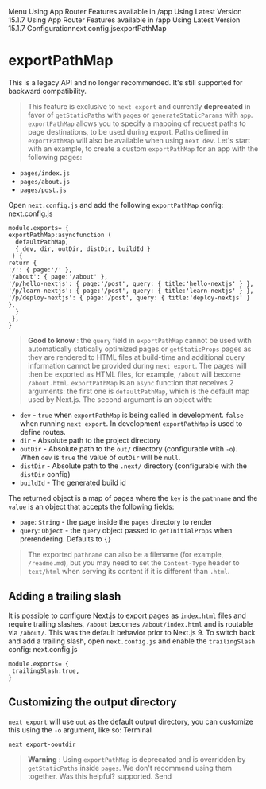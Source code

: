 Menu
Using App Router
Features available in /app
Using Latest Version
15.1.7
Using App Router
Features available in /app
Using Latest Version
15.1.7
Configurationnext.config.jsexportPathMap
# exportPathMap
This is a legacy API and no longer recommended. It's still supported for backward compatibility.
> This feature is exclusive to `next export` and currently **deprecated** in favor of `getStaticPaths` with `pages` or `generateStaticParams` with `app`.
`exportPathMap` allows you to specify a mapping of request paths to page destinations, to be used during export. Paths defined in `exportPathMap` will also be available when using `next dev`.
Let's start with an example, to create a custom `exportPathMap` for an app with the following pages:
  * `pages/index.js`
  * `pages/about.js`
  * `pages/post.js`


Open `next.config.js` and add the following `exportPathMap` config:
next.config.js
```
module.exports= {
exportPathMap:asyncfunction (
  defaultPathMap,
  { dev, dir, outDir, distDir, buildId }
 ) {
return {
'/': { page:'/' },
'/about': { page:'/about' },
'/p/hello-nextjs': { page:'/post', query: { title:'hello-nextjs' } },
'/p/learn-nextjs': { page:'/post', query: { title:'learn-nextjs' } },
'/p/deploy-nextjs': { page:'/post', query: { title:'deploy-nextjs' } },
  }
 },
}
```

> **Good to know** : the `query` field in `exportPathMap` cannot be used with automatically statically optimized pages or `getStaticProps` pages as they are rendered to HTML files at build-time and additional query information cannot be provided during `next export`.
The pages will then be exported as HTML files, for example, `/about` will become `/about.html`.
`exportPathMap` is an `async` function that receives 2 arguments: the first one is `defaultPathMap`, which is the default map used by Next.js. The second argument is an object with:
  * `dev` - `true` when `exportPathMap` is being called in development. `false` when running `next export`. In development `exportPathMap` is used to define routes.
  * `dir` - Absolute path to the project directory
  * `outDir` - Absolute path to the `out/` directory (configurable with `-o`). When `dev` is `true` the value of `outDir` will be `null`.
  * `distDir` - Absolute path to the `.next/` directory (configurable with the `distDir` config)
  * `buildId` - The generated build id


The returned object is a map of pages where the `key` is the `pathname` and the `value` is an object that accepts the following fields:
  * `page`: `String` - the page inside the `pages` directory to render
  * `query`: `Object` - the `query` object passed to `getInitialProps` when prerendering. Defaults to `{}`


> The exported `pathname` can also be a filename (for example, `/readme.md`), but you may need to set the `Content-Type` header to `text/html` when serving its content if it is different than `.html`.
## Adding a trailing slash
It is possible to configure Next.js to export pages as `index.html` files and require trailing slashes, `/about` becomes `/about/index.html` and is routable via `/about/`. This was the default behavior prior to Next.js 9.
To switch back and add a trailing slash, open `next.config.js` and enable the `trailingSlash` config:
next.config.js
```
module.exports= {
 trailingSlash:true,
}
```

## Customizing the output directory
`next export` will use `out` as the default output directory, you can customize this using the `-o` argument, like so:
Terminal
```
next export-ooutdir
```

> **Warning** : Using `exportPathMap` is deprecated and is overridden by `getStaticPaths` inside `pages`. We don't recommend using them together.
Was this helpful?
supported.
Send
